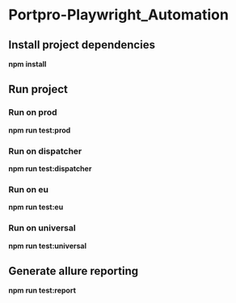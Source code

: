 # Portpro-Playwright_Automation

## Install project dependencies

**npm install**

## Run project

### Run on prod

**npm run test:prod**

### Run on dispatcher

**npm run test:dispatcher**

### Run on eu

**npm run test:eu**

### Run on universal

**npm run test:universal**

## Generate allure reporting

**npm run test:report**
